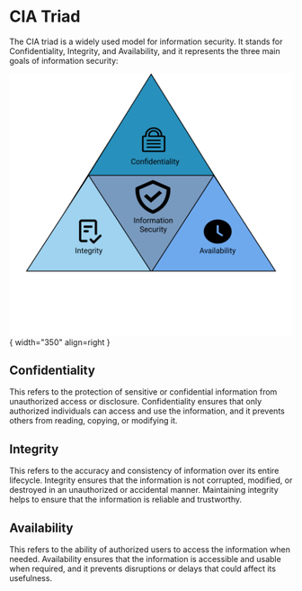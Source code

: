 # CIA Triad

The CIA triad is a widely used model for information security. It stands for Confidentiality, Integrity, and Availability, and it represents the three main goals of information security:

![CIA Triad](icons/triad.png){ width="350" align=right }

## Confidentiality

This refers to the protection of sensitive or confidential information from unauthorized access or disclosure. Confidentiality ensures that only authorized individuals can access and use the information, and it prevents others from reading, copying, or modifying it.

## Integrity

This refers to the accuracy and consistency of information over its entire lifecycle. Integrity ensures that the information is not corrupted, modified, or destroyed in an unauthorized or accidental manner. Maintaining integrity helps to ensure that the information is reliable and trustworthy.

## Availability

This refers to the ability of authorized users to access the information when needed. Availability ensures that the information is accessible and usable when required, and it prevents disruptions or delays that could affect its usefulness.

